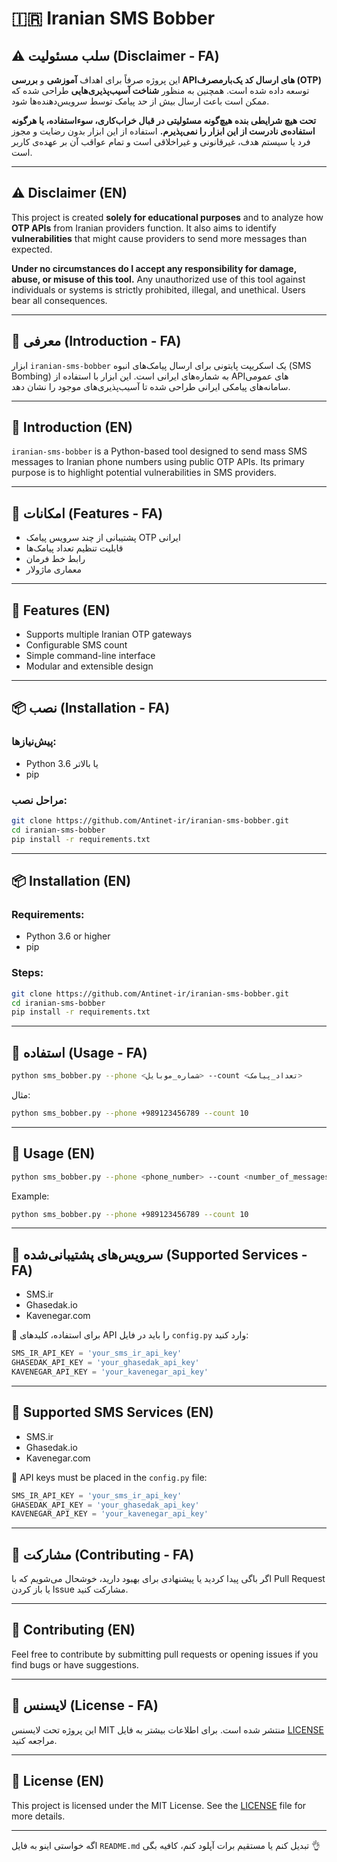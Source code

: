# 🇮🇷 Iranian SMS Bobber

## ⚠️ سلب مسئولیت (Disclaimer - FA)

این پروژه صرفاً برای اهداف **آموزشی** و **بررسی APIهای ارسال کد یک‌بارمصرف (OTP)** توسعه داده شده است. همچنین به منظور **شناخت آسیب‌پذیری‌هایی** طراحی شده که ممکن است باعث ارسال بیش از حد پیامک توسط سرویس‌دهنده‌ها شود.

**تحت هیچ شرایطی بنده هیچ‌گونه مسئولیتی در قبال خراب‌کاری، سوءاستفاده، یا هرگونه استفاده‌ی نادرست از این ابزار را نمی‌پذیرم.** استفاده از این ابزار بدون رضایت و مجوز فرد یا سیستم هدف، غیرقانونی و غیراخلاقی است و تمام عواقب آن بر عهده‌ی کاربر است.

---

## ⚠️ Disclaimer (EN)

This project is created **solely for educational purposes** and to analyze how **OTP APIs** from Iranian providers function. It also aims to identify **vulnerabilities** that might cause providers to send more messages than expected.

**Under no circumstances do I accept any responsibility for damage, abuse, or misuse of this tool.** Any unauthorized use of this tool against individuals or systems is strictly prohibited, illegal, and unethical. Users bear all consequences.

---

## 📌 معرفی (Introduction - FA)

ابزار `iranian-sms-bobber` یک اسکریپت پایتونی برای ارسال پیامک‌های انبوه (SMS Bombing) به شماره‌های ایرانی است. این ابزار با استفاده از APIهای عمومی سامانه‌های پیامکی ایرانی طراحی شده تا آسیب‌پذیری‌های موجود را نشان دهد.

---

## 📌 Introduction (EN)

`iranian-sms-bobber` is a Python-based tool designed to send mass SMS messages to Iranian phone numbers using public OTP APIs. Its primary purpose is to highlight potential vulnerabilities in SMS providers.

---

## 🧰 امکانات (Features - FA)

- پشتیبانی از چند سرویس پیامک OTP ایرانی  
- قابلیت تنظیم تعداد پیامک‌ها  
- رابط خط فرمان  
- معماری ماژولار

---

## 🧰 Features (EN)

- Supports multiple Iranian OTP gateways  
- Configurable SMS count  
- Simple command-line interface  
- Modular and extensible design

---

## 📦 نصب (Installation - FA)

### پیش‌نیازها:

- Python 3.6 یا بالاتر  
- pip

### مراحل نصب:

```bash
git clone https://github.com/Antinet-ir/iranian-sms-bobber.git
cd iranian-sms-bobber
pip install -r requirements.txt
```

---

## 📦 Installation (EN)

### Requirements:

- Python 3.6 or higher  
- pip

### Steps:

```bash
git clone https://github.com/Antinet-ir/iranian-sms-bobber.git
cd iranian-sms-bobber
pip install -r requirements.txt
```

---

## 🚀 استفاده (Usage - FA)

```bash
python sms_bobber.py --phone <شماره_موبایل> --count <تعداد_پیامک>
```

مثال:

```bash
python sms_bobber.py --phone +989123456789 --count 10
```

---

## 🚀 Usage (EN)

```bash
python sms_bobber.py --phone <phone_number> --count <number_of_messages>
```

Example:

```bash
python sms_bobber.py --phone +989123456789 --count 10
```

---

## 🔌 سرویس‌های پشتیبانی‌شده (Supported Services - FA)

- SMS.ir  
- Ghasedak.io  
- Kavenegar.com

🔑 برای استفاده، کلیدهای API را باید در فایل `config.py` وارد کنید:

```python
SMS_IR_API_KEY = 'your_sms_ir_api_key'
GHASEDAK_API_KEY = 'your_ghasedak_api_key'
KAVENEGAR_API_KEY = 'your_kavenegar_api_key'
```

---

## 🔌 Supported SMS Services (EN)

- SMS.ir  
- Ghasedak.io  
- Kavenegar.com

🔑 API keys must be placed in the `config.py` file:

```python
SMS_IR_API_KEY = 'your_sms_ir_api_key'
GHASEDAK_API_KEY = 'your_ghasedak_api_key'
KAVENEGAR_API_KEY = 'your_kavenegar_api_key'
```

---

## 🤝 مشارکت (Contributing - FA)

اگر باگی پیدا کردید یا پیشنهادی برای بهبود دارید، خوشحال می‌شویم که با Pull Request یا باز کردن Issue مشارکت کنید.

---

## 🤝 Contributing (EN)

Feel free to contribute by submitting pull requests or opening issues if you find bugs or have suggestions.

---

## 📄 لایسنس (License - FA)

این پروژه تحت لایسنس MIT منتشر شده است. برای اطلاعات بیشتر به فایل [LICENSE](LICENSE) مراجعه کنید.

---

## 📄 License (EN)

This project is licensed under the MIT License. See the [LICENSE](LICENSE) file for more details.

---

اگه خواستی اینو به فایل `README.md` تبدیل کنم یا مستقیم برات آپلود کنم، کافیه بگی 👌
